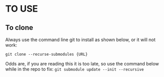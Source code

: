 # TO USE

## To clone

Always use the command line git to install as shown below, or it will not work:

`git clone --recurse-submodules {URL}`

Odds are, if you are reading this it is too late, so use the command below while in the repo to fix:
`git submodule update --init --recursive`
